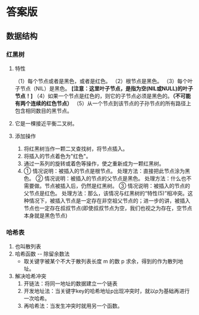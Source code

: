 # 答案版

## 数据结构

### 红黑树

1. 特性

   （1）每个节点或者是黑色，或者是红色。
   （2）根节点是黑色。
   （3）每个叶子节点（NIL）是黑色。  **[注意：这里叶子节点，是指为空(NIL或NULL)的叶子节点！]**
   （4）如果一个节点是红色的，则它的子节点必须是黑色的。**（不可能有两个连续的红色节点）**
   （5）从一个节点到该节点的子孙节点的所有路径上包含相同数目的黑节点。

2. 它是一棵接近平衡二叉树。

3. 添加操作

   1. 将红黑树当作一颗二叉查找树，将节点插入。
   2. 将插入的节点着色为"红色"。
   3. 通过一系列的旋转或着色等操作，使之重新成为一颗红黑树。
   4. ①  情况说明：被插入的节点是根节点。
      处理方法：直接把此节点涂为黑色。
      ②  情况说明：被插入的节点的父节点是黑色。
        处理方法：什么也不需要做。节点被插入后，仍然是红黑树。
      ③  情况说明：被插入的节点的父节点是红色。
          处理方法：那么，该情况与红黑树的“特性(5)”相冲突。这种情况下，被插入节点是一定存在非空祖父节点的；进一步的讲，被插入节点也一定存在叔叔节点(即使叔叔节点为空，我们也视之为存在，空节点本身就是黑色节点)

### 哈希表

1. 也叫散列表
2. 哈希函数 -- 除留余数法 
   - 取关键字被某个不大于散列表长度 m 的数 p 求余，得到的作为散列地址。
3. 解决哈希冲突
   1. 开链法：将同一地址的数据建立一个链表
   2. 开发地址法：当关键字key的哈希地址p出现冲突时，就以p为基础再进行一次哈希。
   3. 再哈希法：当发生冲突时就用另一个函数。